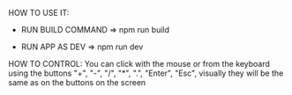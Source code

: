 HOW TO USE IT:
 - RUN BUILD COMMAND => npm run build

 - RUN APP AS DEV => npm run dev

HOW TO CONTROL:
  You can click with the mouse or from the keyboard using the buttons 
  "+", "-", "/", "*", ".", "Enter", "Esc", visually they will be the same as on the buttons on the screen

